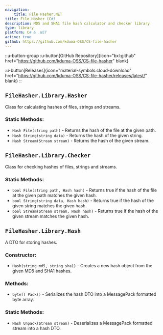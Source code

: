 ```yaml
---
navigation:
    title: File Hasher.NET
title: File Hasher (C#)
description: MD5 and SHA1 file hash calculator and checker library
type: library
platform: C# & .NET
active: true
github: https://github.com/kduma-OSS/CS-file-hasher
---
```


::u-button-group
:u-button[GitHub Repository]{icon="bxl:github" href="https://github.com/kduma-OSS/CS-file-hasher" blank}

:u-button[Releases]{icon="material-symbols:cloud-download" href="https://github.com/kduma-OSS/CS-file-hasher/releases/latest/" blank}
::

## `FileHasher.Library.Hasher`

Class for calculating hashes of files, strings and streams.

### Static Methods:
* `Hash File(string path)` - Returns the hash of the file at the given path.
* `Hash String(string data)` - Returns the hash of the given string.
* `Hash Stream(Stream stream)` - Returns the hash of the given stream.

## `FileHasher.Library.Checker`

Class for checking hashes of files, strings and streams.

### Static Methods:
* `bool File(string path, Hash hash)` - Returns true if the hash of the file at the given path matches the given hash. 
* `bool String(string data, Hash hash)` - Returns true if the hash of the given string matches the given hash.
* `bool Stream(Stream stream, Hash hash)` - Returns true if the hash of the given stream matches the given hash.

## `FileHasher.Library.Hash`

A DTO for storing hashes.

### Constructor:
* `Hash(string md5, string sha1)` - Creates a new hash object from the given MD5 and SHA1 hashes.

### Methods:
* `byte[] Pack()` - Serializes the hash DTO into a MessagePack formatted byte array.

### Static Methods:
* `Hash Unpack(Stream stream)` - Deserializes a MessagePack formatted stream into a hash DTO.